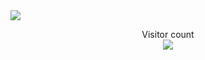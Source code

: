 <img src="https://raw.githubusercontent.com/sagar-viradiya/sagar-viradiya/master/resources/banner.png" alt="  ">

<p align="center"> 
  Visitor count<br>
  <img src="https://profile-counter.glitch.me/lqsky7/count.svg" />
</p>
